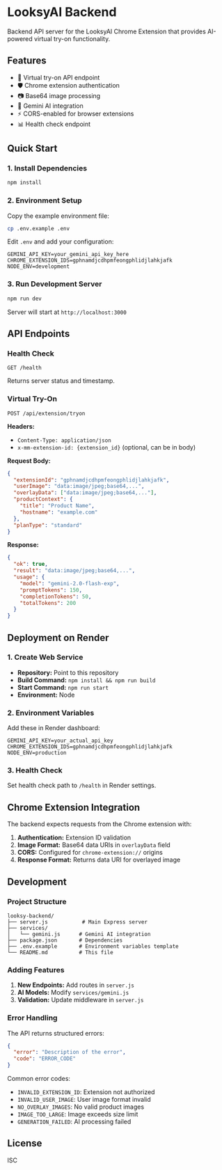 # LooksyAI Backend

Backend API server for the LooksyAI Chrome Extension that provides AI-powered virtual try-on functionality.

## Features

- 🎨 Virtual try-on API endpoint
- 🛡️ Chrome extension authentication
- 📷 Base64 image processing
- 🤖 Gemini AI integration
- ⚡ CORS-enabled for browser extensions
- 📊 Health check endpoint

## Quick Start

### 1. Install Dependencies

```bash
npm install
```

### 2. Environment Setup

Copy the example environment file:

```bash
cp .env.example .env
```

Edit `.env` and add your configuration:

```env
GEMINI_API_KEY=your_gemini_api_key_here
CHROME_EXTENSION_IDS=gphnamdjcdhpmfeongphlidjlahkjafk
NODE_ENV=development
```

### 3. Run Development Server

```bash
npm run dev
```

Server will start at `http://localhost:3000`

## API Endpoints

### Health Check

```
GET /health
```

Returns server status and timestamp.

### Virtual Try-On

```
POST /api/extension/tryon
```

**Headers:**
- `Content-Type: application/json`
- `x-mm-extension-id: {extension_id}` (optional, can be in body)

**Request Body:**
```json
{
  "extensionId": "gphnamdjcdhpmfeongphlidjlahkjafk",
  "userImage": "data:image/jpeg;base64,...",
  "overlayData": ["data:image/jpeg;base64,..."],
  "productContext": {
    "title": "Product Name",
    "hostname": "example.com"
  },
  "planType": "standard"
}
```

**Response:**
```json
{
  "ok": true,
  "result": "data:image/jpeg;base64,...",
  "usage": {
    "model": "gemini-2.0-flash-exp",
    "promptTokens": 150,
    "completionTokens": 50,
    "totalTokens": 200
  }
}
```

## Deployment on Render

### 1. Create Web Service

- **Repository:** Point to this repository
- **Build Command:** `npm install && npm run build`
- **Start Command:** `npm run start`
- **Environment:** Node

### 2. Environment Variables

Add these in Render dashboard:

```
GEMINI_API_KEY=your_actual_api_key
CHROME_EXTENSION_IDS=gphnamdjcdhpmfeongphlidjlahkjafk
NODE_ENV=production
```

### 3. Health Check

Set health check path to `/health` in Render settings.

## Chrome Extension Integration

The backend expects requests from the Chrome extension with:

1. **Authentication:** Extension ID validation
2. **Image Format:** Base64 data URIs in `overlayData` field
3. **CORS:** Configured for `chrome-extension://` origins
4. **Response Format:** Returns data URI for overlayed image

## Development

### Project Structure

```
looksy-backend/
├── server.js           # Main Express server
├── services/
│   └── gemini.js      # Gemini AI integration
├── package.json       # Dependencies
├── .env.example       # Environment variables template
└── README.md          # This file
```

### Adding Features

1. **New Endpoints:** Add routes in `server.js`
2. **AI Models:** Modify `services/gemini.js`
3. **Validation:** Update middleware in `server.js`

### Error Handling

The API returns structured errors:

```json
{
  "error": "Description of the error",
  "code": "ERROR_CODE"
}
```

Common error codes:
- `INVALID_EXTENSION_ID`: Extension not authorized
- `INVALID_USER_IMAGE`: User image format invalid
- `NO_OVERLAY_IMAGES`: No valid product images
- `IMAGE_TOO_LARGE`: Image exceeds size limit
- `GENERATION_FAILED`: AI processing failed

## License

ISC